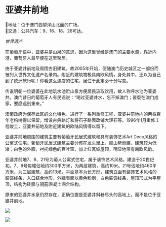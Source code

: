 # 亚婆井前地  
📍地址：位于澳门西望洋山北面的广场。  
🚌交通：公共汽车：9、16、18、28可达。  

*世界遗产*  

在葡萄牙语中，亚婆井是山泉的意思，因为这里曾经是澳门的主要水源，靠近内港，葡萄牙人最早便在这里聚居。  

由于亚婆井前地及周围古旧建筑，故2005年开始，便随澳门历史城区之一部份而被列入世界文化遗产名录内。附近的建筑物极具南欧风情，身处其中，还以为自己到了欧洲旅行呢！你看这么漂店的住宅，居住于此定必十分写意。  

传说明朝一位婆婆在此地筑水池贮山泉方便居民汲取饮用，故人称呼水池为亚婆井。澳门昔日的葡萄牙人有民谣说：“喝过亚婆井水，忘不掉澳门；要麼在澳门成家，要麼远别重来。”  

澳葡政府为保存此区的文化特色，进行了一系列重修工程，亚婆井前地内的两株百年老榕树得以保留，增设古典路灯和将石子路面改铺大理石等。1996年1月重修工程竣工，亚婆井前地及附近建筑的欧陆风情得以留下。  

亚婆井前地周围的建筑主要有葡萄牙民居式建筑和具有装饰艺术Art Deco风格的公寓式住宅。葡萄牙民居式建筑主要分佈在龙头里上，顺山势而建，建筑较为低矮；白色的外牆，衬托绿色的百叶窗，加上红瓦坡屋顶，明显地带有南欧风韵。  

亚婆井前地7、9、21号为葡人公寓式住宅，属于装饰艺术风格，建造于20世纪初。7、9号每幢佔地约300平方米，为两层建筑，高约10米。21号佔地约460平方米，为三层建筑，高约13米。平面基本为长方形，建筑立面有装饰艺术风格的装饰线条，入口结合地形，外牆表面以黄色粉刷，白色装饰线条，屋顶形式为平屋顶，结构为砖牆与钢筋溷凝土溷合结构。  

原来的亚婆井水泉仍然存在，正确位置是亚婆井斜巷尽头的高地上，而不是位于亚婆井前地。  

![](https://raw.gitmirror.com/szqq0512/Pic/main/img/202201212107733.png)  

![](https://raw.gitmirror.com/szqq0512/Pic/main/img/202201212107732.png)  

<!-- Last processed: 2025-07-22 03:44:27 -->
